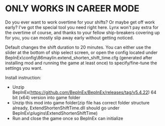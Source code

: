 # ONLY WORKS IN CAREER MODE
Do you ever want to work overtime for your shifts? Or maybe get off work early? I've got the special tool you need right here. Lynx won't pay extra for the overtime of course, and thanks to your fellow ship-breakers covering up for you, you can mostly slip away early without getting noticed.

Default changes the shift duration to 20 minutes.
You can either use the slider at the bottom of ship select screen, or open the config located under BepInEx\config\86maylin.extend_shorten_shift_time.cfg (generated after installing mod and running the game at least once) to specify/fine-tune the settings you want.

Install instruction:
- Unzip BepInEx(https://github.com/BepInEx/BepInEx/releases/tag/v5.4.22) 64 bit (x64) version into game folder
- Unzip this mod into game folder(zip file has correct folder structure already, ExtendShortenShiftTime.dll should go under BepInEx\plugins\ExtendShortenShiftTime)
- Run and close the game once so BepInEx can initialize